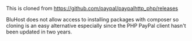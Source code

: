 This is cloned from https://github.com/paypal/paypalhttp_php/releases 

BluHost does not allow access to installing packages with composer so cloning is an easy alternative especially since the PHP PayPal client hasn't been updated in two years.